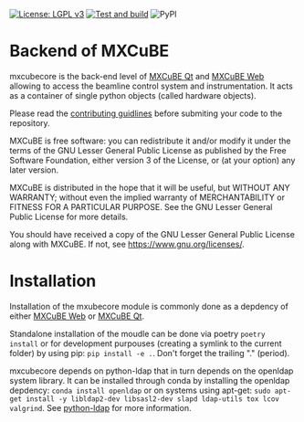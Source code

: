 [![License: LGPL v3](https://img.shields.io/badge/License-LGPL%20v3-blue.svg)](https://www.gnu.org/licenses/lgpl-3.0)
[![Test and build](https://github.com/mxcube/mxcubecore/actions/workflows/tests.yml/badge.svg)](https://github.com/mxcube/mxcubecore/actions/workflows/tests.yml)
![PyPI](https://img.shields.io/pypi/v/mxcubecore)

# Backend of MXCuBE
mxcubecore is the back-end level of [MXCuBE Qt](https://github.com/mxcube/mxcube/) and [MXCuBE Web](https://github.com/mxcube/mxcube3/)  allowing to access the beamline control system and instrumentation. It acts as a container of single python objects (called hardware objects).

Please read the [contributing guidlines](https://github.com/mxcube/mxcubecore/blob/master/CONTRIBUTING.md/) before submiting your code to the repository.


MXCuBE is free software: you can redistribute it and/or modify
it under the terms of the GNU Lesser General Public License as published by
the Free Software Foundation, either version 3 of the License, or
(at your option) any later version.

MXCuBE is distributed in the hope that it will be useful,
but WITHOUT ANY WARRANTY; without even the implied warranty of
MERCHANTABILITY or FITNESS FOR A PARTICULAR PURPOSE.  See the
GNU Lesser General Public License for more details.

You should have received a copy of the GNU Lesser General Public License
along with MXCuBE. If not, see <https://www.gnu.org/licenses/>.

# Installation

Installation of the mxubecore module is commonly done as a depdency of either [MXCuBE Web](https://github.com/mxcube/mxcube3/) or [MXCuBE Qt](https://github.com/mxcube/mxcube/).

Standalone installation of the moudle can be done via poetry `poetry install` or for development purpouses (creating a symlink to the current folder) by using pip: `pip install -e .`. Don't forget the trailing "." (period).

mxcubecore depends on python-ldap that in turn depends on the openldap system library. It can be installed through conda by installing the openldap depdency: `conda install openldap` or on systems using apt-get: `sudo apt-get install -y libldap2-dev libsasl2-dev slapd ldap-utils tox lcov valgrind`. See [python-ldap](https://www.python-ldap.org/en/python-ldap-3.4.3/installing.html#debian) for more information.
